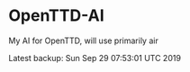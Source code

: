 # OpenTTD-AI
My AI for OpenTTD, will use primarily air

Latest backup: Sun Sep 29 07:53:01 UTC 2019
